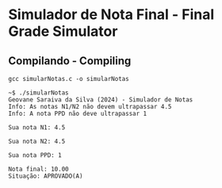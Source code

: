 # Simulador de Nota Final - Final Grade Simulator

## Compilando - Compiling

```shell
gcc simularNotas.c -o simularNotas
```

```shell
~$ ./simularNotas
Geovane Saraiva da Silva (2024) - Simulador de Notas
Info: As notas N1/N2 não devem ultrapassar 4.5
Info: A nota PPD não deve ultrapassar 1

Sua nota N1: 4.5

Sua nota N2: 4.5

Sua nota PPD: 1

Nota final: 10.00
Situação: APROVADO(A)
```
